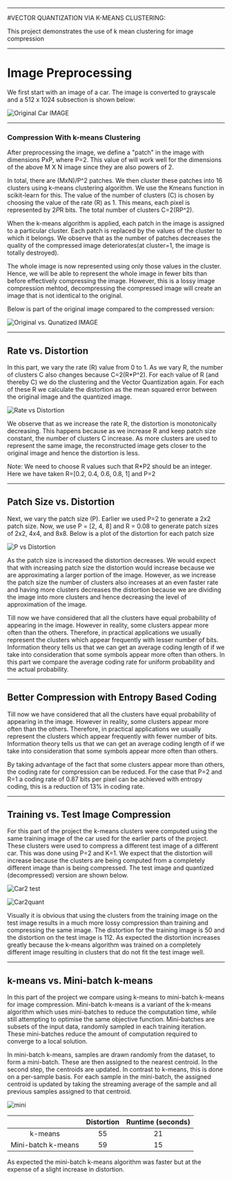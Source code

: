 ******************************************************************************************
#VECTOR QUANTIZATION VIA K-MEANS CLUSTERING:

This project demonstrates the use of k mean clustering for image compression

******************************************************************************************
# Image Preprocessing
We first start with an image of a car. The image is converted to grayscale and a 512 x 1024 subsection is shown below:

![Original Car IMAGE](https://github.com/JoshuaMathew/Image-Compression-via-Clustering/blob/main/car_original.JPG)

******************************************************************************************
### Compression With k-means Clustering

After preprocessing the image, we define a "patch" in the image with dimensions PxP, where P=2. This value of will work well for the dimensions of the above M X N image since they are also powers of 2.

In total, there are (MxN)/P^2 patches. We then cluster these patches into 16 clusters using k-means clustering algorithm. We use the Kmeans function in scikit-learn for this. 
The value of the number of clusters (C) is chosen by choosing the value of the rate (R) as 1. This means, each pixel is represented by 2*P*R bits. The total number of clusters    C=2(RP^2). 

When the k-means algorithm is applied, each patch in the image is assigned to a particular cluster. Each patch is replaced by the values of the cluster to which it belongs. 
We observe that as the number of patches decreases the quality of the compressed image deteriorates(at cluster=1, the image is totally destroyed). 

The whole image is now represented using only those values in the cluster. Hence, we will be able to represent the whole image in fewer bits than before effectively compressing the image. However, this is a lossy image compression mehtod, decompressing the compressed image will create an image that is not identical to the original.

Below is part of the original image compared to the compressed version:

![Original vs. Qunatized IMAGE](https://github.com/JoshuaMathew/Image-Compression-via-Clustering/blob/main/orig_vs_quant.JPG)

******************************************************************************************
## Rate vs. Distortion
In this part, we vary the rate (R) value from 0 to 1. As we vary R, the number of clusters C also changes because C=2(R*P^2). For each value of R (and thereby C) we do the clustering and the Vector Quantization again. For each of these R we calculate the distortion as the mean squared error between the original image and the quantized image.

![Rate vs Distortion](https://github.com/JoshuaMathew/Image-Compression-via-Clustering/blob/main/rate_vs_distortion.JPG)

We observe that as we increase the rate R, the distortion is monotonically decreasing. This happens because as we increase R and keep patch size constant, the number of clusters C increase. As more clusters are used to represent the same image, the reconstructed image gets closer to the original image and hence the distortion is less. 

Note: We need to choose R values such that R*P2 should be an integer. Here we have taken R=[0.2, 0.4, 0.6, 0.8, 1] and P=2

******************************************************************************************
## Patch Size vs. Distortion

Next, we vary the patch size (P). Earlier we used P=2 to generate a 2x2 patch size. Now, we use P = [2, 4, 8] and R = 0.08 to generate patch sizes of 2x2, 4x4, and 8x8. Below is a plot of the distortion for each patch size

![P vs Distortion](https://github.com/JoshuaMathew/Image-Compression-via-Clustering/blob/main/patch_vs_distort.JPG)

As the patch size is increased the distortion decreases. We would expect that with increasing patch size the distortion would increase because we are approximating a larger portion of the image. However, as we increase the patch size the number of clusters also increases at an even faster rate and having more clusters decreases the distortion because we are dividing the image into more clusters and hence decreasing the level of approximation of the image.


Till now we have considered that all the clusters have equal probability of appearing in the image. However in reality, some clusters appear more often than the others. Therefore, in practical applications we usually represent the clusters which appear frequently with lesser number of bits. Information theory tells us that we can get an average coding length of  if we take into consideration that some symbols appear more often than others.
In this part we compare the average coding rate for uniform probability and the actual probability.

******************************************************************************************
## Better Compression with Entropy Based Coding

Till now we have considered that all the clusters have equal probability of appearing in the image. However in reality, some clusters appear more often than the others. Therefore, in practical applications we usually represent the clusters which appear frequently with fewer number of bits. Information theory tells us that we can get an average coding length of if we take into consideration that some symbols appear more often than others. 

By taking advantage of the fact that some clusters appear more than others, the coding rate for compression can be reduced. For the case that P=2 and R=1 a coding rate of 0.87 bits per pixel can be achieved with entropy coding, this is a reduction of 13% in coding rate. 

******************************************************************************************
## Training vs. Test Image Compression

For this part of the project the k-means clusters were computed using the same training image of the car used for the earlier parts of the project. These clusters were used to compress a different test image of a different car. This was done using P=2 and K=1. We expect that the distortion will increase because the clusters are being computed from a completely different image than is being compressed. The test image and quantized (decompressed) version are shown below.

![Car2 test](https://github.com/JoshuaMathew/Image-Compression-via-Clustering/blob/main/car2_original.JPG)
                                        
![Car2quant](https://github.com/JoshuaMathew/Image-Compression-via-Clustering/blob/main/car2_quant.JPG)
                      
Visually it is obvious that using the clusters from the training image on the test image results in a much more lossy compression than training and compressing the same image. The distortion for the training image is 50 and the distortion on the test image is 112. As expected the distortion increases greatly because the k-means algorithm was trained on a completely different image resulting in clusters that do not fit the test image well. 

******************************************************************************************
## k-means vs. Mini-batch k-means
In this part of the project we compare using k-means to mini-batch k-means for image compression. Mini-batch k-means is a variant of the k-means algorithm which uses mini-batches to reduce the computation time, while still attempting to optimise the same objective function. Mini-batches are subsets of the input data, randomly sampled in each training iteration. These mini-batches reduce the amount of computation required to converge to a local solution.

In mini-batch k-means, samples are drawn randomly from the dataset, to form a mini-batch. These are then assigned to the nearest centroid. In the second step, the centroids are updated. In contrast to k-means, this is done on a per-sample basis. For each sample in the mini-batch, the assigned centroid is updated by taking the streaming average of the sample and all previous samples assigned to that centroid.

![mini](https://github.com/JoshuaMathew/Image-Compression-via-Clustering/blob/main/kmeans_vs_mini.JPG)


|  | Distortion  | Runtime (seconds)  |
| :---:   | :-: | :-: |
| k-means | 55  | 21  |
| Mini-batch k-means | 59 | 15 |

As expected the mini-batch k-means algorithm was faster but at the expense of a slight increase in distortion. 


